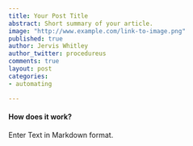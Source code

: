 ```yaml
---
title: Your Post Title
abstract: Short summary of your article.
image: "http://www.example.com/link-to-image.png"
published: true
author: Jervis Whitley
author_twitter: procedureus
comments: true
layout: post
categories:
- automating

---
```


#### How does it work?

Enter Text in Markdown format.